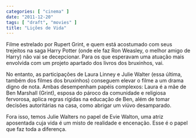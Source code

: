 ```yaml
---
categories: [ "cinema" ]
date: "2011-12-20"
tags: [ "draft", "movies" ]
title: "Lições de Vida"
---
```

Filme estrelado por Rupert Grint, e quem está acostumado com seus
trejeitos na saga Harry Potter (onde ele faz Ron Weasley, o melhor amigo
de Harry) não vai se decepcionar. Para os que esperavam uma atuação
mais envolvida com um projeto apartado dos livros dos bruxinhos, vai.

No entanto, as participações de Laura Linney e Julie Walter (essa
última, também dos filmes dos bruxinhos) conseguem elevar o filme a
um drama digno de nota. Ambas desempenham papéis complexos: Laura é a
mãe de Ben Marshall (Grint), esposa do pároco da comunidade e religiosa
fervorosa, aplica regras rígidas na educação de Ben, além de tomar
decisões autoritárias na casa, como abrigar um viúvo desamparado.

Fora isso, temos Julie Walters no papel de Evie Walton, uma atriz
aposentada cuja vida é um misto de realidade e encenação. Esse é o
papel que faz toda a diferença.

